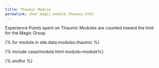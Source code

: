 ```yaml
---
title: Thaumic Module
permalink: char_magic_module_thaumic.html
---
```


Experience Points spent on Thaumic Modules are counted toward the limit for the Magic Group.

{% for module in site.data.modules.thaumic %}
<p>
{% include case/module.html module=module%}
</p>
{% endfor %}